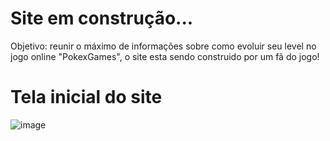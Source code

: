 # Site em construção...

Objetivo: reunir o máximo de informações sobre como evoluir seu level no jogo online "PokexGames", o site esta sendo construido por um fã do jogo!

# Tela inicial do site
![image](https://github.com/netokokay/sitePxgDicas/assets/44277503/44447dd8-7b0b-4fda-b1a7-3684c1bffd05)
